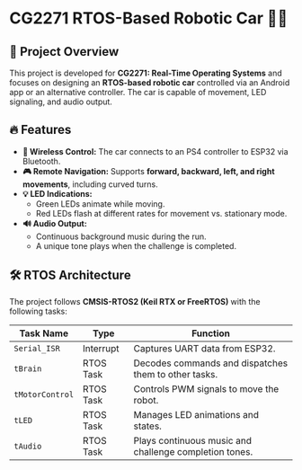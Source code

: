 # CG2271 RTOS-Based Robotic Car 🚗💨

## 📌 Project Overview
This project is developed for **CG2271: Real-Time Operating Systems** and focuses on designing an **RTOS-based robotic car** controlled via an Android app or an alternative controller. The car is capable of movement, LED signaling, and audio output.

## 🔥 Features
- **📡 Wireless Control:** The car connects to an PS4 controller to ESP32 via Bluetooth.
- **🎮 Remote Navigation:** Supports **forward, backward, left, and right movements**, including curved turns.
- **💡 LED Indications:**
  - Green LEDs animate while moving.
  - Red LEDs flash at different rates for movement vs. stationary mode.
- **🔊 Audio Output:** 
  - Continuous background music during the run.
  - A unique tone plays when the challenge is completed.

## 🛠 RTOS Architecture
The project follows **CMSIS-RTOS2 (Keil RTX or FreeRTOS)** with the following tasks:

| Task Name       | Type          | Function |
|----------------|--------------|----------|
| `Serial_ISR`   | Interrupt    | Captures UART data from ESP32. |
| `tBrain`       | RTOS Task    | Decodes commands and dispatches them to other tasks. |
| `tMotorControl`| RTOS Task    | Controls PWM signals to move the robot. |
| `tLED`         | RTOS Task    | Manages LED animations and states. |
| `tAudio`       | RTOS Task    | Plays continuous music and challenge completion tones. |

